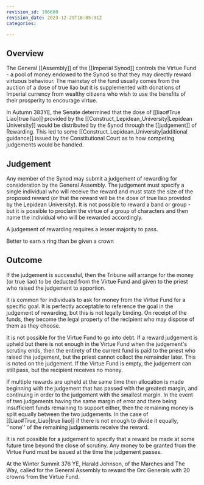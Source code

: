 ```yaml
---
revision_id: 106680
revision_date: 2023-12-29T18:05:31Z
categories:

---
```




## Overview
The General [[Assembly]] of the [[Imperial Synod]] controls the Virtue Fund - a pool of money endowed to the Synod so that they may directly reward virtuous behaviour. The mainstay of the fund usually comes from the auction of a dose of true liao but it is supplemented with donations of Imperial currency from wealthy citizens who wish to use the benefits of their prosperity to encourage virtue. 

In Autumn 383YE, the Senate determined that the dose of [[liao#True Liao|true liao]] provided by the [[Construct_Lepidean_University|Lepidean University]] would be distributed by the Synod through the [[judgement]] of Rewarding. This led to some [[Construct_Lepidean_University|additional guidance]] issued by the Constitutional Court as to how competing judgements would be handled.

## Judgement
Any member of the Synod may submit a judgement of rewarding for consideration by the General Assembly. The judgement must specify a single individual who will receive the reward and must state the size of the proposed reward (or that the reward will be the dose of true liao provided by the Lepidean University). It is not possible to reward a band or group - but it is possible to proclaim the virtue of a group of characters and then name the individual who will be rewarded accordingly.

A judgement of rewarding requires a lesser majority to pass.

Better to earn a ring than be given a crown

## Outcome
If the judgement is successful, then the Tribune will arrange for the money (or true liao) to be deducted from the Virtue Fund and given to the priest who raised the judgement to apportion.

It is common for individuals to ask for money from the Virtue Fund for a specific goal. It is perfectly acceptable to reference the goal in the judgement of rewarding, but this is not legally binding. On receipt of the funds, they become the legal property of the recipient who may dispose of them as they choose.

It is not possible for the Virtue Fund to go into debt. If a reward judgement is upheld but there is not enough in the Virtue Fund when the judgement's scrutiny ends, then the entirety of the current fund is paid to the priest who raised the judgement, but the priest cannot collect the remainder later. This is noted on the judgement. If the Virtue Fund is empty, the judgement can still pass, but the recipient receives no money.

If multiple rewards are upheld at the same time then allocation is made beginning with the judgement that has passed with the greatest margin, and continuing in order to the judgement with the smallest margin. In the event of two judgements having the same margin of error and there being insufficient funds remaining to support either, then the remaining money is split equally between the two judgements. In the case of [[Liao#True_Liao|true liao]] if there is not enough to divide it equally, ''none'' of the remaining judgements receive the reward.

It is not possible for a judgement to specify that a reward be made at some future time beyond the close of scrutiny. Any money to be granted from the Virtue Fund must be issued at the time the judgement passes.

At the Winter Summit 376 YE, Harald Johnson, of the Marches and The Way, called for the General Assembly to reward the Orc Generals with 20 crowns from the Virtue Fund.

